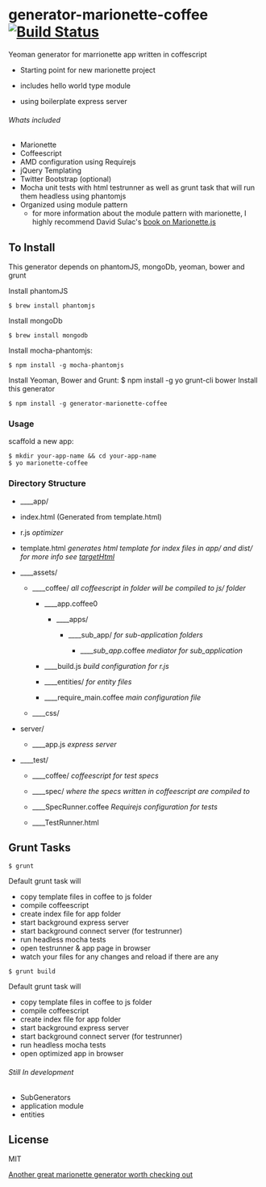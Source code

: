 # generator-marionette-coffee [![Build Status](https://secure.travis-ci.org/dswaby/generator-marionette-coffee.png?branch=master)](https://travis-ci.org/dswaby/generator-marionette-coffee)

Yeoman generator for marrionette app written in coffescript

* Starting point for new marionette project

* includes hello world type module

* using boilerplate express server

###### Whats included

  * Marionette
  * Coffeescript
  * AMD configuration using Requirejs
  * jQuery Templating
  * Twitter Bootstrap (optional)
  * Mocha unit tests with html testrunner as well as grunt task that will run them headless using phantomjs
  * Organized using module pattern
    - for more information about the module pattern with marionette, I highly recommend David Sulac's [book on Marionette.js](https://leanpub.com/marionette-gentle-introduction)


To Install
-----------

This generator depends on phantomJS, mongoDb, yeoman, bower and grunt

Install phantomJS
```
$ brew install phantomjs
```
Install mongoDb
```
$ brew install mongodb
```
Install mocha-phantomjs:
```
$ npm install -g mocha-phantomjs
```
Install Yeoman, Bower and Grunt:
$ npm install -g yo grunt-cli bower
Install this generator
```
$ npm install -g generator-marionette-coffee
```
### Usage

scaffold a new app:

```
$ mkdir your-app-name && cd your-app-name
$ yo marionette-coffee
```

### Directory Structure

 * ____app/

  * index.html (Generated from template.html)

  * r.js
  _optimizer_

  * template.html
  _generates html template for index files in app/ and dist/ for more info see [targetHtml](https://github.com/changer/grunt-targethtml)_

   * ____assets/

      * ____coffee/    _all coffeescript in folder will be compiled to js/ folder_

        * ____app.coffee0
          * ____apps/
            * ____sub_app/ _for sub-application folders_

              * _____sub_app_.coffee
              _mediator for sub_application_

        * ____build.js
        _build configuration for r.js_

        * ____entities/
        _for entity files_

        * ____require_main.coffee
        _main configuration file_

      * ____css/



* server/
  * ____app.js
  _express server_

* ____test/
  * ____coffee/
  _coffeescript for test specs_
  * ____spec/
  _where the specs written in coffeescript are compiled to_

  * ____SpecRunner.coffee
  _Requirejs configuration for tests_
  * ____TestRunner.html

Grunt Tasks
-----------
```
$ grunt
```
  Default grunt task will
  * copy template files in coffee to js folder
  * compile coffeescript
  * create index file for app folder
  * start background express server
  * start background connect server (for testrunner)
  * run headless mocha tests
  * open testrunner & app page in browser
  * watch your files for any changes and reload if there are any

```
$ grunt build
```
  Default grunt task will
  * copy template files in coffee to js folder
  * compile coffeescript
  * create index file for app folder
  * start background express server
  * start background connect server (for testrunner)
  * run headless mocha tests
  * open optimized app in browser

###### Still In development
 * SubGenerators
  * application module
  * entities

## License

MIT

[Another great marionette generator worth checking out](https://github.com/mrichard/generator-marionette)

